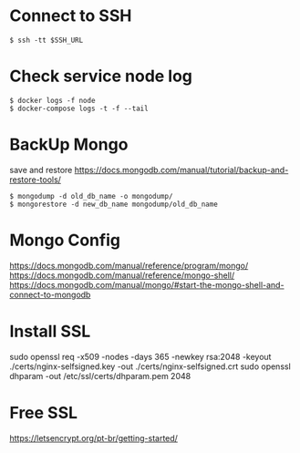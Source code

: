 # Connect to SSH
```
$ ssh -tt $SSH_URL
```

# Check service node log 
```
$ docker logs -f node
$ docker-compose logs -t -f --tail
```

# BackUp Mongo
save and restore
https://docs.mongodb.com/manual/tutorial/backup-and-restore-tools/
```
$ mongodump -d old_db_name -o mongodump/
$ mongorestore -d new_db_name mongodump/old_db_name
```

# Mongo Config
https://docs.mongodb.com/manual/reference/program/mongo/
https://docs.mongodb.com/manual/reference/mongo-shell/
https://docs.mongodb.com/manual/mongo/#start-the-mongo-shell-and-connect-to-mongodb

# Install SSL
sudo openssl req -x509 -nodes -days 365 -newkey rsa:2048 -keyout ./certs/nginx-selfsigned.key -out ./certs/nginx-selfsigned.crt
sudo openssl dhparam -out /etc/ssl/certs/dhparam.pem 2048

# Free SSL
https://letsencrypt.org/pt-br/getting-started/